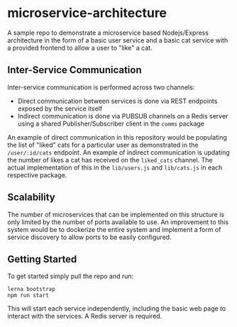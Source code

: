 # microservice-architecture
A sample repo to demonstrate a microservice based Nodejs/Express architecture in the form of a basic user service and a basic cat service with a provided frontend to allow a user to "like" a cat.

## Inter-Service Communication
Inter-service communication is performed across two channels:
  - Direct communication between services is done via REST endpoints exposed by the service itself
  - Indirect communication is done via PUBSUB channels on a Redis server using a shared Publisher/Subscriber client in the `comms` package
  
An example of direct communication in this repository would be populating the list of "liked" cats for a particular user as demonstrated in the `/user/:id/cats` endpoint. An example of indirect communication is updating the number of likes a cat has received on the `liked_cats` channel. The actual implementation of this in the `lib/users.js` and `lib/cats.js` in each respective package.

## Scalability
The number of microservices that can be implemented on this structure is only limited by the number of ports available to use. An improvement to this system would be to dockerize the entire system and implement a form of service discovery to allow ports to be easily configured.

## Getting Started
To get started simply pull the repo and run:

```
lerna bootstrap
npm run start
```

This will start each service independently, including the basic web page to interact with the services. A Redis server is required.
